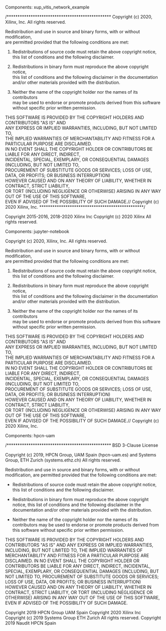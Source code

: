 Components: xup_vitis_network_example


/************************************************ 
Copyright (c) 2020, Xilinx, Inc. 
All rights reserved. 
 
Redistribution and use in source and binary forms, with or without modification,  
are permitted provided that the following conditions are met: 
 
1. Redistributions of source code must retain the above copyright notice,  
this list of conditions and the following disclaimer. 
 
2. Redistributions in binary form must reproduce the above copyright notice,  
this list of conditions and the following disclaimer in the documentation  
and/or other materials provided with the distribution. 
 
3. Neither the name of the copyright holder nor the names of its contributors  
may be used to endorse or promote products derived from this software  
without specific prior written permission. 
 
THIS SOFTWARE IS PROVIDED BY THE COPYRIGHT HOLDERS AND CONTRIBUTORS "AS IS" AND  
ANY EXPRESS OR IMPLIED WARRANTIES, INCLUDING, BUT NOT LIMITED TO,  
THE IMPLIED WARRANTIES OF MERCHANTABILITY AND FITNESS FOR A PARTICULAR PURPOSE ARE DISCLAIMED.  
IN NO EVENT SHALL THE COPYRIGHT HOLDER OR CONTRIBUTORS BE LIABLE FOR ANY DIRECT, INDIRECT,  
INCIDENTAL, SPECIAL, EXEMPLARY, OR CONSEQUENTIAL DAMAGES (INCLUDING, BUT NOT LIMITED TO,  
PROCUREMENT OF SUBSTITUTE GOODS OR SERVICES; LOSS OF USE, DATA, OR PROFITS; OR BUSINESS INTERRUPTION)  
HOWEVER CAUSED AND ON ANY THEORY OF LIABILITY, WHETHER IN CONTRACT, STRICT LIABILITY,  
OR TORT (INCLUDING NEGLIGENCE OR OTHERWISE) ARISING IN ANY WAY OUT OF THE USE OF THIS SOFTWARE,  
EVEN IF ADVISED OF THE POSSIBILITY OF SUCH DAMAGE.// Copyright (c) 2020 Xilinx, Inc. 
************************************************/ 


Copyright 2015-2016, 2018-2020 Xilinx Inc
Copyright (c) 2020 Xilinx All rights reserved. 


Components: jupyter-notebook


Copyright (c) 2020, Xilinx, Inc. 
All rights reserved. 
 
Redistribution and use in source and binary forms, with or without modification,  
are permitted provided that the following conditions are met: 
 
1. Redistributions of source code must retain the above copyright notice,  
this list of conditions and the following disclaimer. 
 
2. Redistributions in binary form must reproduce the above copyright notice,  
this list of conditions and the following disclaimer in the documentation  
and/or other materials provided with the distribution. 
 
3. Neither the name of the copyright holder nor the names of its contributors  
may be used to endorse or promote products derived from this software  
without specific prior written permission. 
 
THIS SOFTWARE IS PROVIDED BY THE COPYRIGHT HOLDERS AND CONTRIBUTORS "AS IS" AND  
ANY EXPRESS OR IMPLIED WARRANTIES, INCLUDING, BUT NOT LIMITED TO,  
THE IMPLIED WARRANTIES OF MERCHANTABILITY AND FITNESS FOR A PARTICULAR PURPOSE ARE DISCLAIMED.  
IN NO EVENT SHALL THE COPYRIGHT HOLDER OR CONTRIBUTORS BE LIABLE FOR ANY DIRECT, INDIRECT,  
INCIDENTAL, SPECIAL, EXEMPLARY, OR CONSEQUENTIAL DAMAGES (INCLUDING, BUT NOT LIMITED TO,  
PROCUREMENT OF SUBSTITUTE GOODS OR SERVICES; LOSS OF USE, DATA, OR PROFITS; OR BUSINESS INTERRUPTION)  
HOWEVER CAUSED AND ON ANY THEORY OF LIABILITY, WHETHER IN CONTRACT, STRICT LIABILITY,  
OR TORT (INCLUDING NEGLIGENCE OR OTHERWISE) ARISING IN ANY WAY OUT OF THE USE OF THIS SOFTWARE,  
EVEN IF ADVISED OF THE POSSIBILITY OF SUCH DAMAGE.// Copyright (c) 2020 Xilinx, Inc.


Components: hpcn-uam


/************************************************
BSD 3-Clause License

Copyright (c) 2019, HPCN Group, UAM Spain (hpcn-uam.es)
and Systems Group, ETH Zurich (systems.ethz.ch)
All rights reserved.


Redistribution and use in source and binary forms, with or without
modification, are permitted provided that the following conditions are met:

* Redistributions of source code must retain the above copyright notice, this
  list of conditions and the following disclaimer.

* Redistributions in binary form must reproduce the above copyright notice,
  this list of conditions and the following disclaimer in the documentation
  and/or other materials provided with the distribution.

* Neither the name of the copyright holder nor the names of its
  contributors may be used to endorse or promote products derived from
  this software without specific prior written permission.

THIS SOFTWARE IS PROVIDED BY THE COPYRIGHT HOLDERS AND CONTRIBUTORS "AS IS"
AND ANY EXPRESS OR IMPLIED WARRANTIES, INCLUDING, BUT NOT LIMITED TO, THE
IMPLIED WARRANTIES OF MERCHANTABILITY AND FITNESS FOR A PARTICULAR PURPOSE ARE
DISCLAIMED. IN NO EVENT SHALL THE COPYRIGHT HOLDER OR CONTRIBUTORS BE LIABLE
FOR ANY DIRECT, INDIRECT, INCIDENTAL, SPECIAL, EXEMPLARY, OR CONSEQUENTIAL
DAMAGES (INCLUDING, BUT NOT LIMITED TO, PROCUREMENT OF SUBSTITUTE GOODS OR
SERVICES; LOSS OF USE, DATA, OR PROFITS; OR BUSINESS INTERRUPTION) HOWEVER
CAUSED AND ON ANY THEORY OF LIABILITY, WHETHER IN CONTRACT, STRICT LIABILITY,
OR TORT (INCLUDING NEGLIGENCE OR OTHERWISE) ARISING IN ANY WAY OUT OF THE USE
OF THIS SOFTWARE, EVEN IF ADVISED OF THE POSSIBILITY OF SUCH DAMAGE.


Copyright 2019 HPCN Group UAM Spain
Copyright 2020 Xilinx Inc
Copyright (c) 2019 Systems Group ETH Zurich All rights reserved. 
Copyright 2019 Naudit HPCN Spain


